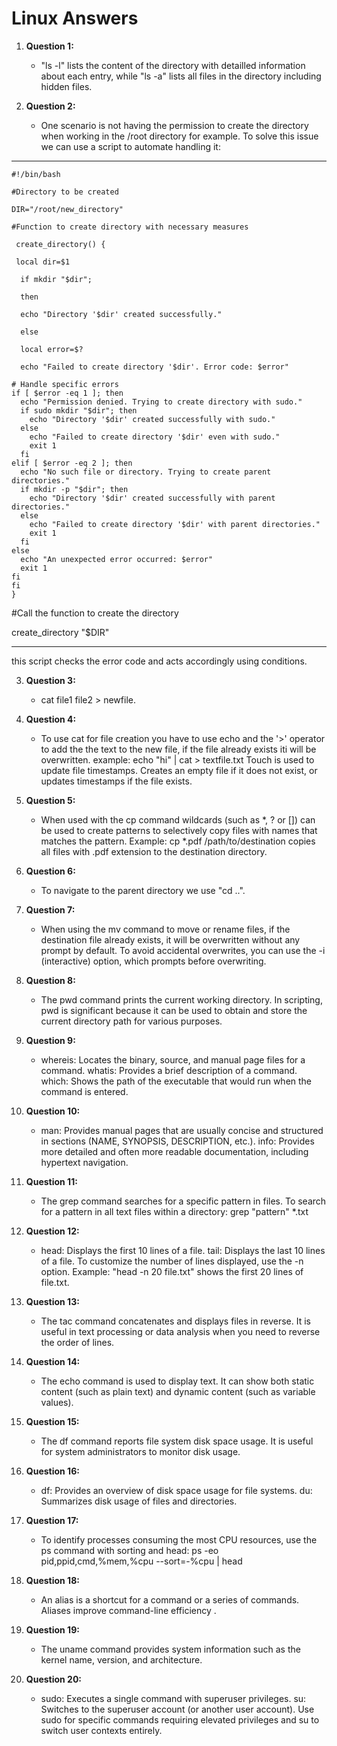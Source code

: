 # Linux Answers

1. **Question 1:**
   - "ls -l" lists the content of the directory with detailled information about each entry, 	 while "ls -a" lists all files in the directory including hidden files.

2. **Question 2:**
   - One scenario is not having the permission to create the directory when working in the /root directory for example. To solve this issue we can use a script to automate handling it:
*****************************
    #!/bin/bash

    #Directory to be created

    DIR="/root/new_directory"

    #Function to create directory with necessary measures

     create_directory() {
  
     local dir=$1
  
      if mkdir "$dir";
      
      then
      
      echo "Directory '$dir' created successfully."
      
      else
      
      local error=$?
      
      echo "Failed to create directory '$dir'. Error code: $error"
    
    # Handle specific errors
    if [ $error -eq 1 ]; then
      echo "Permission denied. Trying to create directory with sudo."
      if sudo mkdir "$dir"; then
        echo "Directory '$dir' created successfully with sudo."
      else
        echo "Failed to create directory '$dir' even with sudo."
        exit 1
      fi
    elif [ $error -eq 2 ]; then
      echo "No such file or directory. Trying to create parent directories."
      if mkdir -p "$dir"; then
        echo "Directory '$dir' created successfully with parent directories."
      else
        echo "Failed to create directory '$dir' with parent directories."
        exit 1
      fi
    else
      echo "An unexpected error occurred: $error"
      exit 1
    fi
    fi
    }

 #Call the function to create the directory

 create_directory "$DIR"

*********************************
this script checks the error code and acts accordingly using conditions.

3. **Question 3:**
   - cat file1 file2 > newfile.
 
1. **Question 4:**
   - To use cat for file creation you have to use echo and the '>' operator to add the the text to the new file, if the file already exists iti will be overwritten.
example: echo "hi" | cat > textfile.txt
Touch is used to update file timestamps. Creates an empty file if it does not exist, or updates timestamps if the file exists.

2. **Question 5:**
   - When used with the cp command wildcards (such as *, ? or []) can be used to create patterns to selectively copy files with names that matches the pattern. Example: cp *.pdf /path/to/destination copies all files with .pdf extension to the destination directory.
   
3. **Question 6:**
   - To navigate to the parent directory we use "cd ..".
   
1. **Question 7:**
   - When using the mv command to move or rename files, if the destination file already exists, it will be overwritten without any prompt by default. To avoid accidental overwrites, you can use the -i (interactive) option, which prompts before overwriting.

2. **Question 8:**
   - The pwd command prints the current working directory. In scripting, pwd is significant because it can be used to obtain and store the current directory path for various purposes.

3. **Question 9:**
   - whereis: Locates the binary, source, and manual page files for a command.
     whatis: Provides a brief description of a command.
     which: Shows the path of the executable that would run when the command is entered.
1. **Question 10:**
   - man: Provides manual pages that are usually concise and structured in sections (NAME, SYNOPSIS, DESCRIPTION, etc.).
     info: Provides more detailed and often more readable documentation, including hypertext navigation.

2. **Question 11:**
   - The grep command searches for a specific pattern in files.
     To search for a pattern in all text files within a directory:
     grep "pattern" *.txt

3. **Question 12:**
   - head: Displays the first 10 lines of a file.
     tail: Displays the last 10 lines of a file.
     To customize the number of lines displayed, use the -n option. Example: "head -n 20 file.txt" shows the first 20 lines of file.txt.
1. **Question 13:**
   - The tac command concatenates and displays files in reverse. It is useful in text processing or data analysis when you need to reverse the order of lines.

2. **Question 14:**
   - The echo command is used to display text. It can show both static content (such as plain text) and dynamic content (such as variable values).

3. **Question 15:**
   - The df command reports file system disk space usage. It is useful for system administrators to monitor disk usage.
1. **Question 16:**
   - df: Provides an overview of disk space usage for file systems.
     du: Summarizes disk usage of files and directories.

2. **Question 17:**
   - To identify processes consuming the most CPU resources, use the ps command with sorting    and head: ps -eo pid,ppid,cmd,%mem,%cpu --sort=-%cpu | head

3. **Question 18:**
   - An alias is a shortcut for a command or a series of commands. Aliases improve command-line efficiency
   .
1. **Question 19:**
   - The uname command provides system information such as the kernel name, version, and architecture.

2. **Question 20:**
   - sudo: Executes a single command with superuser privileges.
     su: Switches to the superuser account (or another user account).
     Use sudo for specific commands requiring elevated privileges and su to switch user contexts entirely. 

